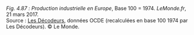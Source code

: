 *Fig. 4.87 :* *Production industrielle en Europe*, Base 100 = 1974. *LeMonde.fr*, 21 mars 2017.  
Source : [Les Décodeurs](https://www.lemonde.fr/les-decodeurs/article/2017/03/21/les-manipulations-graphiques-de-marine-le-pen-sur-l-euro_5098439_4355770.html), données OCDE (recalculées en base 100 1974 par Les Décodeurs). © Le Monde.